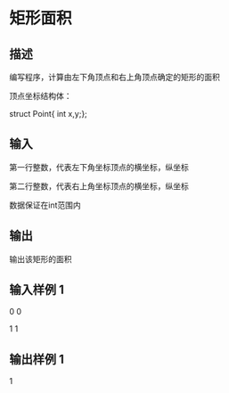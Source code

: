 # 矩形面积
## 描述

编写程序，计算由左下角顶点和右上角顶点确定的矩形的面积

顶点坐标结构体：

struct Point{ int x,y;};


## 输入

第一行整数，代表左下角坐标顶点的横坐标，纵坐标

第二行整数，代表右上角坐标顶点的横坐标，纵坐标

数据保证在int范围内


## 输出

输出该矩形的面积


## 输入样例 1 

0 0

1 1
## 输出样例 1

1
